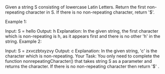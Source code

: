 Given a string S consisting of lowercase Latin Letters. Return the first non-repeating character in S. If there is no non-repeating character, return '$'.

Example 1:

Input:
S = hello
Output: h
Explanation: In the given string, the
first character which is non-repeating
is h, as it appears first and there is
no other 'h' in the string.
Example 2:

Input:
S = zxvczbtxyzvy
Output: c
Explanation: In the given string, 'c' is
the character which is non-repeating.
Your Task:
You only need to complete the function nonrepeatingCharacter() that takes string S as a parameter and returns the character. If there is no non-repeating character then return '$' .

